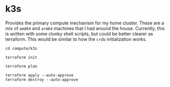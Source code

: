 # k3s

Provides the primary compute mechanism for my home cluster. These are a mix of `amd64` and `arm64` machines that I had
around the house. Currently, this is written with some clunky shell scripts, but could be better clearer as terraform.
This would be similar to how the `crdb` initialization works.

```
cd compute/k3s

terraform init

terraform plan

terraform apply --auto-approve
terraform destroy --auto-approve
```

